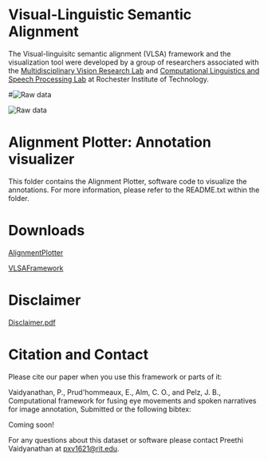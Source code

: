 # Visual-Linguistic Semantic Alignment
The Visual-linguisitc semantic alignment (VLSA) framework and the visualization tool were developed by a group of researchers associated with the [Multidisciplinary Vision Research Lab](http://mvrl.cis.rit.edu/) and [Computational Linguistics and Speech Processing Lab](https://www.rit.edu/clasp/) at Rochester Institute of Technology.

#![Raw data](https://raw.githubusercontent.com/mvrl-clasp/MultimodalFusionFramework/master/thesis_snag2.jpg)

![Raw data](https://github.com/mvrl-clasp/MultimodalFusionFramework/blob/master/thesis_snagFig19.png)

# Alignment Plotter: Annotation visualizer
This folder contains the Alignment Plotter, software code to visualize the annotations. For more information, please refer to the README.txt within the folder. 

# Downloads  

[AlignmentPlotter](https://drive.google.com/drive/folders/1nnB3LPdQIQ7j0U9G6uLKm1uhVKk8iaJ3)

[VLSAFramework](https://drive.google.com/drive/folders/1QbrnSsqh78mERLyUjHp1OtG8BZau6_z7)

# Disclaimer
[Disclaimer.pdf](https://drive.google.com/drive/folders/1atv9TIhAraN3jgdPVQ6CPQ8cTHuOsiH7)

# Citation and Contact
Please cite our paper when you use this framework or parts of it:

Vaidyanathan, P., Prud'hommeaux, E., Alm, C. O., and Pelz, J. B., Computational framework for fusing eye movements and spoken narratives for image annotation, Submitted or the following bibtex:

Coming soon!


For any questions about this dataset or software please contact Preethi Vaidyanathan at pxv1621@rit.edu.
 
